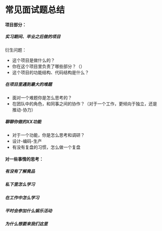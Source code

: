 # 常见面试题总结

#### 项目部分：

##### 实习期间、毕业之后做的项目

衍生问题：

* 这个项目是做什么的？
* 你在这个项目里负责了哪些部分？（）
* 这个项目的功能结构、代码结构是什么？

##### 在项目里遇到最大的难题

* 面对一个难题你是怎么思考的？
* 在团队中的角色，和同事之间的协作？（对于一个工作，更倾向于独立，还是推动-协力）

##### 聊聊你做的XX功能

* 对于一个功能，你是怎么思考和调研？
* 设计-编码-生产
* 有没有复盘的习惯，怎么做一个复盘



#### 对一些事情的思考：

##### 有没有了解竟品



##### 私下里怎么学习



##### 在工作中怎么学习



##### 平时会参加什么娱乐活动



##### 为什么想要来我们这里



